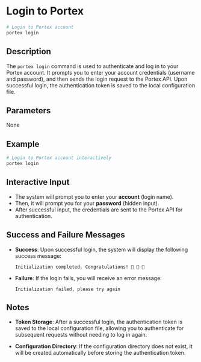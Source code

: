 # Login to Portex

```bash
# Login to Portex account
portex login
```

## Description

The `portex login` command is used to authenticate and log in to your Portex account. It prompts you to enter your account credentials (username and password), and then sends the login request to the Portex API. Upon successful login, the authentication token is saved to the local configuration file.

## Parameters

None

## Example

```bash
# Login to Portex account interactively
portex login
```

## Interactive Input

- The system will prompt you to enter your **account** (login name).
- Then, it will prompt you for your **password** (hidden input).
- After successful input, the credentials are sent to the Portex API for authentication.

## Success and Failure Messages

- **Success**: Upon successful login, the system will display the following success message:

  ```
  Initialization completed. Congratulations! 🎉 🎉 🎉
  ```

- **Failure**: If the login fails, you will receive an error message:

  ```
  Initialization failed, please try again
  ```

## Notes

- **Token Storage**: After a successful login, the authentication token is saved to the local configuration file, allowing you to authenticate for subsequent requests without needing to log in again.

- **Configuration Directory**: If the configuration directory does not exist, it will be created automatically before storing the authentication token.
